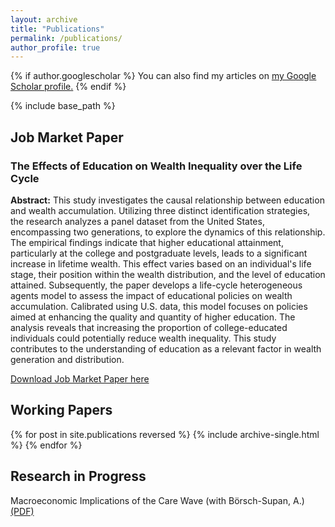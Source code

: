 ```yaml
---
layout: archive
title: "Publications"
permalink: /publications/
author_profile: true
---
```


{% if author.googlescholar %}
  You can also find my articles on <u><a href="{{author.googlescholar}}">my Google Scholar profile</a>.</u>
{% endif %}

{% include base_path %}

## Job Market Paper

### The Effects of Education on Wealth Inequality over the Life Cycle

**Abstract:** This study investigates the causal relationship between education and wealth accumulation. Utilizing three distinct identification strategies, the research analyzes a panel dataset from the United States, encompassing two generations, to explore the dynamics of this relationship. The empirical findings indicate that higher educational attainment, particularly at the college and postgraduate levels, leads to a significant increase in lifetime wealth. This effect varies based on an individual's life stage, their position within the wealth distribution, and the level of education attained. Subsequently, the paper develops a life-cycle heterogeneous agents model to assess the impact of educational policies on wealth accumulation. Calibrated using U.S. data, this model focuses on policies aimed at enhancing the quality and quantity of higher education. The analysis reveals that increasing the proportion of college-educated individuals could potentially reduce wealth inequality. This study contributes to the understanding of education as a relevant factor in wealth generation and distribution.

[Download Job Market Paper here](https://fernandoloaizae.github.io/files/Loaiza_JMP23.pdf)


## Working Papers

{% for post in site.publications reversed %}
  {% include archive-single.html %}
{% endfor %}

## Research in Progress


Macroeconomic Implications of the Care Wave (with Börsch-Supan, A.) [(PDF)](https://fernandoloaizae.github.io/files/WP6_Deliverable.pdf)
